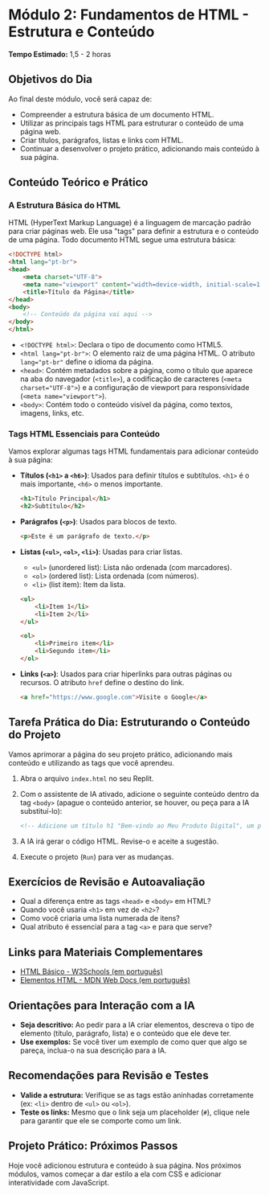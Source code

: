 # Módulo 2: Fundamentos de HTML - Estrutura e Conteúdo

**Tempo Estimado:** 1,5 - 2 horas

## Objetivos do Dia

Ao final deste módulo, você será capaz de:

*   Compreender a estrutura básica de um documento HTML.
*   Utilizar as principais tags HTML para estruturar o conteúdo de uma página web.
*   Criar títulos, parágrafos, listas e links com HTML.
*   Continuar a desenvolver o projeto prático, adicionando mais conteúdo à sua página.

## Conteúdo Teórico e Prático

### A Estrutura Básica do HTML

HTML (HyperText Markup Language) é a linguagem de marcação padrão para criar páginas web. Ele usa "tags" para definir a estrutura e o conteúdo de uma página. Todo documento HTML segue uma estrutura básica:

```html
<!DOCTYPE html>
<html lang="pt-br">
<head>
    <meta charset="UTF-8">
    <meta name="viewport" content="width=device-width, initial-scale=1.0">
    <title>Título da Página</title>
</head>
<body>
    <!-- Conteúdo da página vai aqui -->
</body>
</html>
```

*   `<!DOCTYPE html>`: Declara o tipo de documento como HTML5.
*   `<html lang="pt-br">`: O elemento raiz de uma página HTML. O atributo `lang="pt-br"` define o idioma da página.
*   `<head>`: Contém metadados sobre a página, como o título que aparece na aba do navegador (`<title>`), a codificação de caracteres (`<meta charset="UTF-8">`) e a configuração de viewport para responsividade (`<meta name="viewport">`).
*   `<body>`: Contém todo o conteúdo visível da página, como textos, imagens, links, etc.

### Tags HTML Essenciais para Conteúdo

Vamos explorar algumas tags HTML fundamentais para adicionar conteúdo à sua página:

*   **Títulos (`<h1>` a `<h6>`)**: Usados para definir títulos e subtítulos. `<h1>` é o mais importante, `<h6>` o menos importante.
    ```html
    <h1>Título Principal</h1>
    <h2>Subtítulo</h2>
    ```

*   **Parágrafos (`<p>`)**: Usados para blocos de texto.
    ```html
    <p>Este é um parágrafo de texto.</p>
    ```

*   **Listas (`<ul>`, `<ol>`, `<li>`)**: Usadas para criar listas.
    *   `<ul>` (unordered list): Lista não ordenada (com marcadores).
    *   `<ol>` (ordered list): Lista ordenada (com números).
    *   `<li>` (list item): Item da lista.
    ```html
    <ul>
        <li>Item 1</li>
        <li>Item 2</li>
    </ul>

    <ol>
        <li>Primeiro item</li>
        <li>Segundo item</li>
    </ol>
    ```

*   **Links (`<a>`)**: Usados para criar hiperlinks para outras páginas ou recursos. O atributo `href` define o destino do link.
    ```html
    <a href="https://www.google.com">Visite o Google</a>
    ```

## Tarefa Prática do Dia: Estruturando o Conteúdo do Projeto

Vamos aprimorar a página do seu projeto prático, adicionando mais conteúdo e utilizando as tags que você aprendeu.

1.  Abra o arquivo `index.html` no seu Replit.
2.  Com o assistente de IA ativado, adicione o seguinte conteúdo dentro da tag `<body>` (apague o conteúdo anterior, se houver, ou peça para a IA substituí-lo):

    ```html
    <!-- Adicione um título h1 "Bem-vindo ao Meu Produto Digital", um parágrafo de introdução sobre o projeto, uma lista não ordenada de 3 funcionalidades principais do produto e um link para uma página de "Sobre Nós" (que ainda não existe, então use # como placeholder) -->
    ```

3.  A IA irá gerar o código HTML. Revise-o e aceite a sugestão.
4.  Execute o projeto (`Run`) para ver as mudanças.

## Exercícios de Revisão e Autoavaliação

*   Qual a diferença entre as tags `<head>` e `<body>` em HTML?
*   Quando você usaria `<h1>` em vez de `<h2>`?
*   Como você criaria uma lista numerada de itens?
*   Qual atributo é essencial para a tag `<a>` e para que serve?

## Links para Materiais Complementares

*   [HTML Básico - W3Schools (em português)](https://www.w3schools.com/html/html_basic.asp)
*   [Elementos HTML - MDN Web Docs (em português)](https://developer.mozilla.org/pt-BR/docs/Web/HTML/Elemento)

## Orientações para Interação com a IA

*   **Seja descritivo:** Ao pedir para a IA criar elementos, descreva o tipo de elemento (título, parágrafo, lista) e o conteúdo que ele deve ter.
*   **Use exemplos:** Se você tiver um exemplo de como quer que algo se pareça, inclua-o na sua descrição para a IA.

## Recomendações para Revisão e Testes

*   **Valide a estrutura:** Verifique se as tags estão aninhadas corretamente (ex: `<li>` dentro de `<ul>` ou `<ol>`).
*   **Teste os links:** Mesmo que o link seja um placeholder (`#`), clique nele para garantir que ele se comporte como um link.

## Projeto Prático: Próximos Passos

Hoje você adicionou estrutura e conteúdo à sua página. Nos próximos módulos, vamos começar a dar estilo a ela com CSS e adicionar interatividade com JavaScript.

